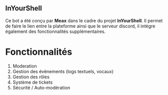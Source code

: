 ## InYourShell

Ce bot a été conçu par **Meax** dans le cadre du projet **InYourShell**. Il permet de faire le lien entre la plateforme ainsi que le serveur discord, il intègre également des fonctionnalités supplémentaires.

# Fonctionnalités 
1. Moderation
2. Gestion des évènements (logs textuels, vocaux)
3. Gestion des rôles
4. Système de tickets
5. Sécurité / Auto-modération 